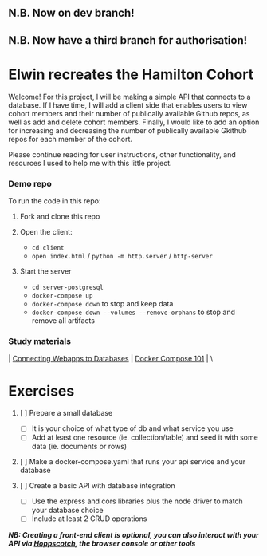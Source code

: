 ## N.B. Now on dev branch!
## N.B. Now have a third branch for authorisation!

# Elwin recreates the Hamilton Cohort

Welcome!  For this project, I will be making a simple API that connects to a database.  If I have time, I will add a client side that enables users to view cohort members and their number of publically available Github repos,  as well as add and delete cohort members.  Finally, I would like to add an option for increasing and decreasing the number of publically available Gkithub repos for each member of the cohort.

Please continue reading for user instructions, other functionality, and resources I used to help me with this little project.

### Demo repo
To run the code in this repo:
1. Fork and clone this repo
2. Open the client:
   - `cd client`
   - `open index.html` / `python -m http.server` / `http-server`
   
3. Start the server
    - `cd server-postgresql`
    - `docker-compose up`
    - `docker-compose down` to stop and keep data
    - `docker-compose down --volumes --remove-orphans` to stop and remove all artifacts

### Study materials
| [Connecting Webapps to Databases](https://github.com/getfutureproof/fp_guides_wiki/wiki/Connecting-Webapps-to-Databases) | [Docker Compose 101](https://github.com/getfutureproof/fp_guides_wiki/wiki/Docker-Compose-101) | \

# Exercises
1. [ ] Prepare a small database
    - [ ] It is your choice of what type of db and what service you use
    - [ ] Add at least one resource (ie. collection/table) and seed it with some data (ie. documents or rows)

2. [ ] Make a docker-compose.yaml that runs your api service and your database
  
3. [ ] Create a basic API with database integration
    - [ ] Use the express and cors libraries plus the node driver to match your database choice
    - [ ] Include at least 2 CRUD operations
  
***NB: Creating a front-end client is optional, you can also interact with your API via [Hoppscotch](https://hoppscotch.io/), the browser console or other tools***